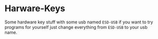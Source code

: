 # Harware-Keys
Some hardware key stuff with some usb named `ESD-USB` if you want to try programs for yourself just change everything from `ESD-USB` to your usb name.
